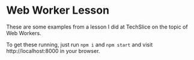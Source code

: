 # Web Worker Lesson

These are some examples from a lesson I did at TechSlice on the topic of Web Workers.

To get these running, just run `npm i` and `npm start` and visit http://localhost:8000 in your browser.